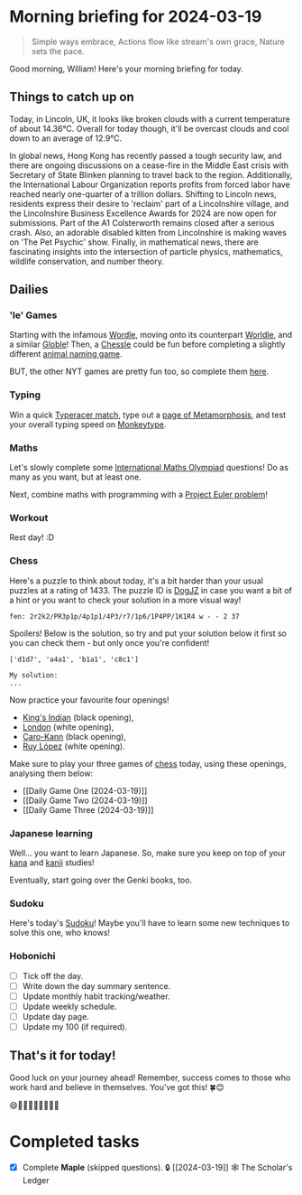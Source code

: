 # Morning briefing for 2024-03-19

> Simple ways embrace,
> Actions flow like stream's own grace,
> Nature sets the pace.

Good morning, William! Here's your morning briefing for today.

## Things to catch up on

Today, in Lincoln, UK, it looks like broken clouds with a current temperature of about 14.36°C. Overall for today though, it'll be overcast clouds and cool down to an average of 12.9°C.

In global news, Hong Kong has recently passed a tough security law, and there are ongoing discussions on a cease-fire in the Middle East crisis with Secretary of State Blinken planning to travel back to the region. Additionally, the International Labour Organization reports profits from forced labor have reached nearly one-quarter of a trillion dollars. Shifting to Lincoln news, residents express their desire to 'reclaim' part of a Lincolnshire village, and the Lincolnshire Business Excellence Awards for 2024 are now open for submissions. Part of the A1 Colsterworth remains closed after a serious crash. Also, an adorable disabled kitten from Lincolnshire is making waves on 'The Pet Psychic' show. Finally, in mathematical news, there are fascinating insights into the intersection of particle physics, mathematics, wildlife conservation, and number theory.

## Dailies

### 'le' Games

Starting with the infamous [Wordle](https://www.nytimes.com/games/wordle/index.html), moving onto its counterpart [Worldle](https://worldle.teuteuf.fr), and a similar [Globle](https://globle-game.com)! Then, a [Chessle](https://jackli.gg/chessle/) could be fun before completing a slightly different [animal naming game](https://metazooa.com).

BUT, the other NYT games are pretty fun too, so complete them [here](https://www.nytimes.com/crosswords).

### Typing

Win a quick [Typeracer match](https://play.typeracer.com), type out a [page of Metamorphosis](https://www.typelit.io/typing-console/Metamorphosis), and test your overall typing speed on [Monkeytype](https://monkeytype.com).

### Maths

Let's slowly complete some [International Maths Olympiad](obsidian://open?vault=content&file=IMO%20Questions%2Fmds%2Fmds) questions! Do as many as you want, but at least one.

Next, combine maths with programming with a [Project Euler problem](https://projecteuler.net/archives)!

### Workout

Rest day! :D

### Chess

Here's a puzzle to think about today, it's a bit harder than your usual puzzles at a rating of 1433. The puzzle ID is [DogJZ](https://lichess.org/training/DogJZ) in case you want a bit of a hint or you want to check your solution in a more visual way!

```chessboard
fen: 2r2k2/PR3p1p/4p1p1/4P3/r7/1p6/1P4PP/1K1R4 w - - 2 37
```

Spoilers! Below is the solution, so try and put your solution below it first so you can check them - but only once you're confident!

```spoiler-block
['d1d7', 'a4a1', 'b1a1', 'c8c1']
```

```
My solution:
...
```

Now practice your favourite four openings!

- [King's Indian](https://www.youtube.com/watch?v=5XyayUs6J1M) (black opening),
- [London](https://www.youtube.com/watch?v=dksvHyyI_Vo) (white opening),
- [Caro-Kann](https://www.youtube.com/watch?v=0p_881Nwoo4) (black opening),
- [Ruy López](https://www.youtube.com/watch?v=csJKauwbYFk) (white opening).

Make sure to play your three games of [chess](https://www.chess.com/play/online) today, using these openings, analysing them below:

- [[Daily Game One (2024-03-19)]]
- [[Daily Game Two (2024-03-19)]]
- [[Daily Game Three (2024-03-19)]]

### Japanese learning

Well... you want to learn Japanese. So, make sure you keep on top of your [kana](https://kana-quiz.tofugu.com) and [kanji](https://www.wanikani.com/dashboard) studies!

Eventually, start going over the Genki books, too.

### Sudoku

Here's today's [Sudoku](https://www.dailysudoku.com/sudoku/today.shtml)! Maybe you'll have to learn some new techniques to solve this one, who knows!

### Hobonichi

- [ ] Tick off the day.
- [ ] Write down the day summary sentence.
- [ ] Update monthly habit tracking/weather.
- [ ] Update weekly schedule.
- [ ] Update day page.
- [ ] Update my 100 (if required).

## That's it for today!

Good luck on your journey ahead! Remember, success comes to those who work hard and believe in themselves. You've got this! 🍀😊

😄🎉🌈🌟🍕🦄🍦🌺🎈
# Completed tasks

- [x] Complete **Maple** (skipped questions). 🔒 [[2024-03-19]] 🕸️ The Scholar's Ledger
